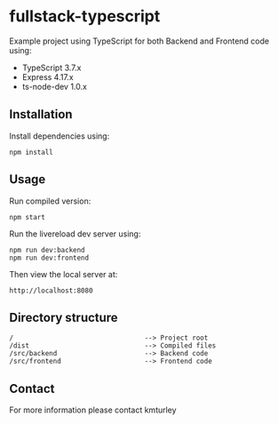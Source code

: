 # fullstack-typescript

Example project using TypeScript for both Backend and Frontend code using:

* TypeScript 3.7.x
* Express 4.17.x
* ts-node-dev 1.0.x


## Installation

Install dependencies using:

    npm install


## Usage

Run compiled version:

    npm start

Run the livereload dev server using:

    npm run dev:backend
    npm run dev:frontend

Then view the local server at:

    http://localhost:8080


## Directory structure

    /                                 --> Project root
    /dist                             --> Compiled files
    /src/backend                      --> Backend code
    /src/frontend                     --> Frontend code


## Contact

For more information please contact kmturley
